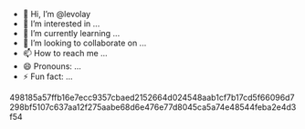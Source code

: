 - 👋 Hi, I’m @levolay
- 👀 I’m interested in ...
- 🌱 I’m currently learning ...
- 💞️ I’m looking to collaborate on ...
- 📫 How to reach me ...
- 😄 Pronouns: ...
- ⚡ Fun fact: ...

<!https://levolay.app.com/validation-key.txt
levolay/levolay is a ✨ special ✨ repository because its `README.md` (this file) appears on your GitHub profile.
You can click the Preview link to take a look at your changes.
--->498185a57ffb16e7ecc9357cbaed2152664d024548aab1cf7b17cd5f66096d7298bf5107c637aa12f275aabe68d6e476e77d8045ca5a74e48544feba2e4d3f54
